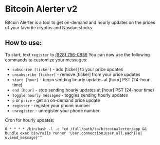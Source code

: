 # Bitcoin Alerter v2

Bitcoin Alerter is a tool to get on-demand and hourly updates on the prices of your favorite cryptos and Nasdaq stocks.

## How to use:

To start, text `register` to [(928) 756-0859](sms:+19287560859)
You can now use the following commands to customize your messages:

* `subscribe [ticker]` - add [ticker] to your price updates
* `unsubscribe [ticker]` - remove [ticker] from your price updates
* `start [hour]` - begin sending hourly updates at [hour] PST (24-hour time)
* `end [hour]` - stop sending hourly updates at [hour] PST (24-hour time)
* `toggle hourly messages` - toggles sending hourly updates
* `p` or `price` - get an on-demand price update
* `register` - register your phone number
* `unregister` - unregister your phone number
 

Cron for hourly updates:
```
0 * * * * /bin/bash -l -c "cd /full/path/to/bitcoinalerter/app && bundle exec bin/rails runner 'User.connection;User.all.each{|u| u.send_message}'"
```
